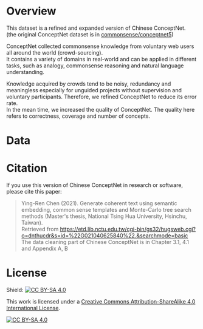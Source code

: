 # Overview
This dataset is a refined and expanded version of Chinese ConceptNet.  
(the original ConceptNet dataset is in [commonsense/conceptnet5](https://github.com/commonsense/conceptnet5/wiki))

ConceptNet collected commonsense knowledge from voluntary web users all around the world (crowd-sourcing).  
It contains a variety of domains in real-world and can be applied in different tasks, such as analogy, commonsense reasoning and natural language understanding. 

Knowledge acquired by crowds tend to be noisy, redundancy and meaningless especially for unguided projects without supervision and voluntary participants.
Therefore, we refined ConceptNet to reduce its error rate.  
In the mean time, we increased the quality of ConceptNet. The quality here refers to correctness, coverage and number of concepts.  

# Data


# Citation
If you use this version of Chinese ConceptNet in research or software, please cite this paper:
> Ying-Ren Chen (2021). Generate coherent text using semantic embedding, common sense templates and Monte-Carlo tree search methods (Master's thesis, National Tsing Hua University, Hsinchu, Taiwan).  
> Retrieved from https://etd.lib.nctu.edu.tw/cgi-bin/gs32/hugsweb.cgi?o=dnthucdr&s=id=%22G021040625840%22.&searchmode=basic
The data cleaning part of Chinese ConceptNet is in Chapter 3.1, 4.1 and Appendix A, B  

# License
Shield: [![CC BY-SA 4.0][cc-by-sa-shield]][cc-by-sa]

This work is licensed under a
[Creative Commons Attribution-ShareAlike 4.0 International License][cc-by-sa].

[![CC BY-SA 4.0][cc-by-sa-image]][cc-by-sa]

[cc-by-sa]: http://creativecommons.org/licenses/by-sa/4.0/
[cc-by-sa-image]: https://licensebuttons.net/l/by-sa/4.0/88x31.png
[cc-by-sa-shield]: https://img.shields.io/badge/License-CC%20BY--SA%204.0-lightgrey.svg
